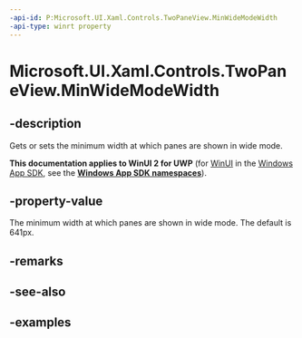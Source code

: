 ```yaml
---
-api-id: P:Microsoft.UI.Xaml.Controls.TwoPaneView.MinWideModeWidth
-api-type: winrt property
---
```


<!-- Property syntax.
public double MinWideModeWidth { get;  set; }
-->

# Microsoft.UI.Xaml.Controls.TwoPaneView.MinWideModeWidth

## -description

Gets or sets the minimum width at which panes are shown in wide mode.

**This documentation applies to WinUI 2 for UWP** (for [WinUI](/windows/apps/winui/winui3/) in the [Windows App SDK](/windows/apps/windows-app-sdk/), see the **[Windows App SDK namespaces](/windows/windows-app-sdk/api/winrt/)**).

## -property-value

The minimum width at which panes are shown in wide mode. The default is 641px.

## -remarks

## -see-also

## -examples

